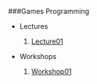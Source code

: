 ###Games Programming

- Lectures

    1) [Lecture01](lecture01.html)

- Workshops

    1) [Workshop01](workshop01.html)
  
